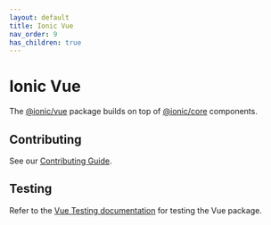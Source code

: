 ```yaml
---
layout: default
title: Ionic Vue
nav_order: 9
has_children: true
---
```


# Ionic Vue

The [@ionic/vue](https://www.npmjs.com/package/@ionic/vue) package builds on top of [@ionic/core](https://www.npmjs.com/package/@ionic/core) components.

## Contributing

See our [Contributing Guide](../CONTRIBUTING).

## Testing

Refer to the [Vue Testing documentation](./testing) for testing the Vue package.
